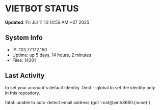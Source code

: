 # VIETBOT STATUS
**Updated**: Fri Jul 11 10:14:56 AM +07 2025

## System Info
- IP: 103.77.172.150
- Uptime: up 5 days, 14 hours, 2 minutes
- Files: 14201

## Last Activity

to set your account's default identity.
Omit --global to set the identity only in this repository.

fatal: unable to auto-detect email address (got 'root@vinh3690.(none)')
